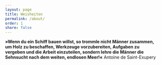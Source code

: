 ```yaml
---
layout: page
title: Weisheiten
permalink: /about/
order: 1
share: false
---
```


**»Wenn du ein Schiff bauen willst, so trommle nicht Männer zusammen, um Holz zu beschaffen, Werkzeuge vorzubereiten, Aufgaben zu vergeben und die Arbeit einzuteilen, sondern lehre die Männer die Sehnsucht nach dem weiten, endlosen Meer!«**
Antoine de Saint-Exupery


